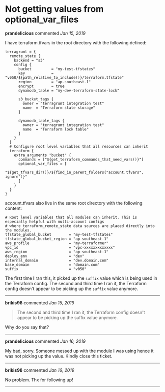 # Not getting values from optional_var_files

**prandelicious** commented *Jan 15, 2019*

I have terraform.tfvars in the root directory with the following defined:

```hcl
terragrunt = {
  remote_state {
    backend = "s3"
    config {
      bucket         = "my-test-tfstates"
      key            = "v050/${path_relative_to_include()}/terraform.tfstate"
      region         = "ap-southeast-1"
      encrypt        = true
      dynamodb_table = "my-dev-terraform-state-lock"

      s3_bucket_tags {
        owner = "terragrunt integration test"
        name  = "Terraform state storage"
      }

      dynamodb_table_tags {
        owner = "terragrunt integration test"
        name  = "Terraform lock table"
      }
    }
  }
  # Configure root level variables that all resources can inherit
  terraform {
    extra_arguments "bucket" {
      commands = ["${get_terraform_commands_that_need_vars()}"]
      optional_var_files = [
          "${get_tfvars_dir()}/${find_in_parent_folders("account.tfvars", ignore")}"
      ]
    }
  }
}
```
account.tfvars also live in the same root directory with the following content:
```hcl
# Root level variables that all modules can inherit. This is especially helpful with multi-account configs
# where terraform_remote_state data sources are placed directly into the modules.
tfstate_global_bucket        = "my-test-tfstates"
tfstate_global_bucket_region = "ap-southeast-1"
aws_profile                  = "my-terraformer"
vpc_id                       = "vpc-xxxxxxxxxxxxx"
aws_region                   = "ap-southeast-1"
deploy_env                   = "dev"
internal_domain              = "dev.domain.com"
base_domain                  = "domain.com"
suffix                       = "v050"
```
The first time I ran this, it picked up the `suffix` value which is being used in the Terraform config. The second and third time I ran it, the Terraform config doesn't appear to be picking up the `suffix` value anymore.
<br />
***


**brikis98** commented *Jan 15, 2019*

> The second and third time I ran it, the Terraform config doesn't appear to be picking up the suffix value anymore.

Why do you say that?
***

**prandelicious** commented *Jan 16, 2019*

My bad, sorry. Someone messed up with the module I was using hence it was not picking up the value. Kindly close this ticket.
***

**brikis98** commented *Jan 16, 2019*

No problem. Thx for following up!
***

